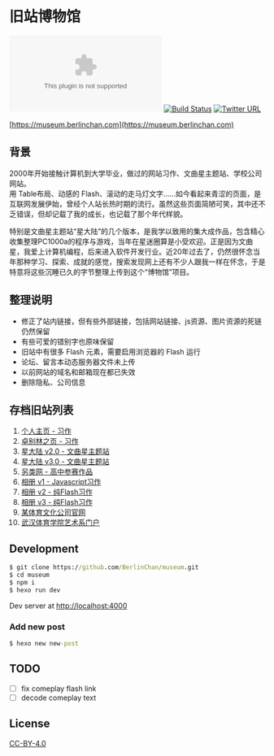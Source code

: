 # 旧站博物馆
![Website](https://img.shields.io/website/https/museum.berlinchan.com)
[![Build Status](https://travis-ci.com/BerlinChan/museum.svg?branch=master)](https://travis-ci.com/BerlinChan/museum)
[![Twitter URL](https://img.shields.io/twitter/url/https/BerlinChanCom?style=social)](https://twitter.com/BerlinChanCom)

[https://museum.berlinchan.com](https://museum.berlinchan.com)

## 背景
2000年开始接触计算机到大学毕业，做过的网站习作、文曲星主题站、学校公司网站。  
用 Table布局、动感的 Flash、滚动的走马灯文字……如今看起来青涩的页面，是互联网发展伊始，曾经个人站长热时期的流行。虽然这些页面简陋可笑，其中还不乏错误，但却记载了我的成长，也记载了那个年代样貌。  

特别是文曲星主题站“星大陆”的几个版本，是我学以致用的集大成作品，包含精心收集整理PC1000a的程序与游戏，当年在星迷圈算是小受欢迎。正是因为文曲星，我爱上计算机编程，后来进入软件开发行业。近20年过去了，仍然很怀念当年那种学习、探索、成就的感觉，搜索发现网上还有不少人跟我一样在怀念，于是特意将这些沉睡已久的字节整理上传到这个“博物馆”项目。  

## 整理说明
- 修正了站内链接，但有些外部链接，包括网站链接、js资源、图片资源的死链仍然保留
- 有些可爱的错别字也原味保留
- 旧站中有很多 Flash 元素，需要启用浏览器的 Flash 运行
- 论坛、留言本动态服务器文件未上传
- 以前网站的域名和邮箱现在都已失效
- 删除隐私、公司信息

## 存档旧站列表
1. [个人主页 - 习作](https://museum.berlinchan.com/site/01-study/)
2. [卓别林之页 - 习作](https://museum.berlinchan.com/site/02-study-Chaplin/)
3. [星大陆 v2.0 - 文曲星主题站](https://museum.berlinchan.com/site/03-starland-v2/)
4. [星大陆 v3.0 - 文曲星主题站](https://museum.berlinchan.com/site/04-starland-v3/)
5. [另类网 - 高中参赛作品](https://museum.berlinchan.com/site/05-offbeat/)
6. [相册 v1 - Javascript习作](https://museum.berlinchan.com/site/06-gallery-v1/website/)
7. [相册 v2 - 纯Flash习作](https://museum.berlinchan.com/site/07-gallery-v2/)
8. [相册 v3 - 纯Flash习作](https://museum.berlinchan.com/site/08-gallery-v3/)
9. [某体育文化公司官网](https://museum.berlinchan.com/site/09-comeplay/)
10. [武汉体育学院艺术系门户](https://museum.berlinchan.com/site/10-wipe-art-portal/)

## Development
```cmd
$ git clone https://github.com/BerlinChan/museum.git
$ cd museum
$ npm i
$ hexo run dev
```
Dev server at [http://localhost:4000](http://localhost:4000)

### Add new post
```cmd
$ hexo new new-post
```

## TODO
- [ ] fix comeplay flash link
- [ ] decode comeplay text

## License
[CC-BY-4.0](https://choosealicense.com/licenses/cc-by-sa-4.0/)
